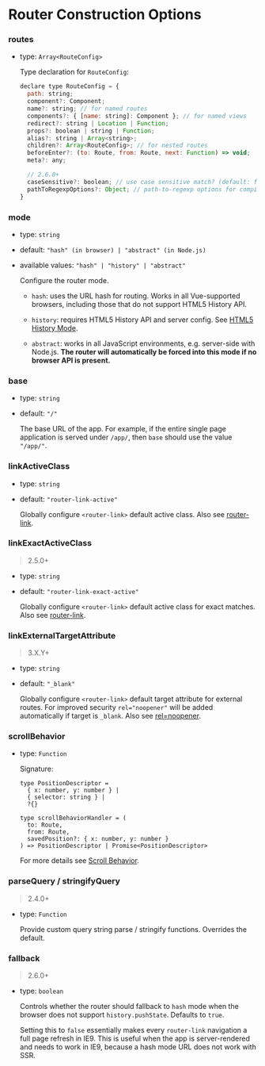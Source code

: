 # Router Construction Options

### routes

- type: `Array<RouteConfig>`

  Type declaration for `RouteConfig`:

  ``` js
  declare type RouteConfig = {
    path: string;
    component?: Component;
    name?: string; // for named routes
    components?: { [name: string]: Component }; // for named views
    redirect?: string | Location | Function;
    props?: boolean | string | Function;
    alias?: string | Array<string>;
    children?: Array<RouteConfig>; // for nested routes
    beforeEnter?: (to: Route, from: Route, next: Function) => void;
    meta?: any;

    // 2.6.0+
    caseSensitive?: boolean; // use case sensitive match? (default: false)
    pathToRegexpOptions?: Object; // path-to-regexp options for compiling regex
  }
  ```

### mode

- type: `string`

- default: `"hash" (in browser) | "abstract" (in Node.js)`

- available values: `"hash" | "history" | "abstract"`

  Configure the router mode.

  - `hash`: uses the URL hash for routing. Works in all Vue-supported browsers, including those that do not support HTML5 History API.

  - `history`: requires HTML5 History API and server config. See [HTML5 History Mode](../essentials/history-mode.md).

  - `abstract`: works in all JavaScript environments, e.g. server-side with Node.js. **The router will automatically be forced into this mode if no browser API is present.**

### base

- type: `string`

- default: `"/"`

  The base URL of the app. For example, if the entire single page application is served under `/app/`, then `base` should use the value `"/app/"`.

### linkActiveClass

- type: `string`

- default: `"router-link-active"`

  Globally configure `<router-link>` default active class. Also see [router-link](router-link.md).

### linkExactActiveClass

> 2.5.0+

- type: `string`

- default: `"router-link-exact-active"`

  Globally configure `<router-link>` default active class for exact matches. Also see [router-link](router-link.md).

### linkExternalTargetAttribute

> 3.X.Y+

- type: `string`

- default: `"_blank"`

  Globally configure `<router-link>` default target attribute for external routes. For improved security `rel="noopener"` will be added automatically if target is `_blank`. Also see [rel=noopener](https://github.com/mathiasbynens/rel-noopener/).

### scrollBehavior

- type: `Function`

  Signature:

  ```
  type PositionDescriptor =
    { x: number, y: number } |
    { selector: string } |
    ?{}

  type scrollBehaviorHandler = (
    to: Route,
    from: Route,
    savedPosition?: { x: number, y: number }
  ) => PositionDescriptor | Promise<PositionDescriptor>
  ```

  For more details see [Scroll Behavior](../advanced/scroll-behavior.md).

### parseQuery / stringifyQuery

> 2.4.0+

- type: `Function`

  Provide custom query string parse / stringify functions. Overrides the default.

### fallback

> 2.6.0+

- type: `boolean`

  Controls whether the router should fallback to `hash` mode when the browser does not support `history.pushState`. Defaults to `true`.

  Setting this to `false` essentially makes every `router-link` navigation a full page refresh in IE9. This is useful when the app is server-rendered and needs to work in IE9, because a hash mode URL does not work with SSR.
